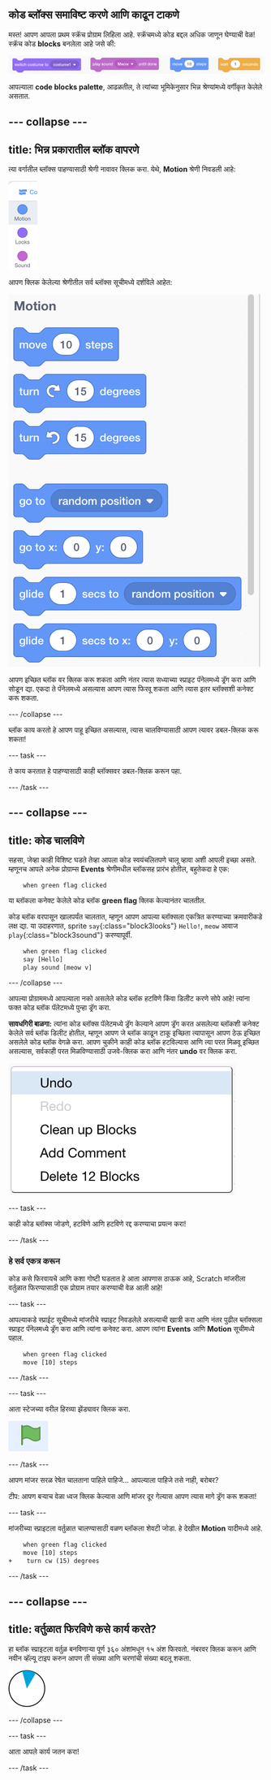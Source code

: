 ## कोड ब्लॉक्स समाविष्ट करणे आणि काढून टाकणे

मस्त! आपण आपला प्रथम स्क्रॅच प्रोग्राम लिहिला आहे. स्क्रॅचमध्ये कोड बद्दल अधिक जाणून घेण्याची वेळ! स्क्रॅच कोड **blocks** बनलेला आहे जसे की:

![](images/code1.png)

आपल्याला **code blocks palette**, आढळतील, ते त्यांच्या भूमिकेनुसार भिन्न श्रेण्यांमध्ये वर्गीकृत केलेले असतात.

--- collapse ---
---
title: भिन्न प्रकारातील ब्लॉक वापरणे
---

त्या वर्गातील ब्लॉक्स पाहण्यासाठी श्रेणी नावावर क्लिक करा. येथे, **Motion** श्रेणी निवडली आहे:

![](images/code2a.png)

आपण क्लिक केलेल्या श्रेणीतील सर्व ब्लॉक्स सूचीमध्ये दर्शविले आहेत:

![](images/code2b.png)

आपण इच्छित ब्लॉक वर क्लिक करू शकता आणि नंतर त्यास सध्याच्या स्प्राइट पॅनेलमध्ये ड्रॅग करा आणि सोडून द्या. एकदा ते पॅनेलमध्ये असल्यास आपण त्यास फिरवू शकता आणि त्यास इतर ब्लॉक्सशी कनेक्ट करू शकता.

--- /collapse ---

ब्लॉक काय करतो हे आपण पाहू इच्छित असल्यास, त्यास चालविण्यासाठी आपण त्यावर डबल-क्लिक करू शकता!

--- task ---

ते काय करतात हे पाहण्यासाठी काही ब्लॉक्सवर डबल-क्लिक करून पहा.

--- /task ---

--- collapse ---
---
title: कोड चालविणे
---

सहसा, जेव्हा काही विशिष्ट घडते तेव्हा आपला कोड स्वयंचलितपणे चालू व्हावा अशी आपली इच्छा असते. म्हणूनच आपले अनेक प्रोग्राम्स **Events** श्रेणीमधील ब्लॉकसह प्रारंभ होतील, बहुतेकदा हे एक:

```blocks3
    when green flag clicked
```

या ब्लॉकला कनेक्ट केलेले कोड ब्लॉक **green flag** क्लिक केल्यानंतर चालतील.

कोड ब्लॉक वरपासून खालपर्यंत चालतात, म्हणून आपण आपल्या ब्लॉक्सला एकत्रित करण्याच्या क्रमवारीकडे लक्ष द्या. या उदाहरणात, sprite `say`{:class="block3looks"} `Hello!`, `meow` आवाज `play`{:class="block3sound"} करण्यापूर्वी.

```blocks3
    when green flag clicked
    say [Hello]
    play sound [meow v]
```

--- /collapse ---

आपल्या प्रोग्राममध्ये आपल्याला नको असलेले कोड ब्लॉक हटविणे किंवा डिलीट करणे सोपे आहे! त्यांना फक्त कोड ब्लॉक पॅलेटमध्ये पुन्हा ड्रॅग करा.

**सावधगिरी बाळगा:** त्यांना कोड ब्लॉक्स पॅलेटमध्ये ड्रॅग केल्याने आपण ड्रॅग करत असलेल्या ब्लॉकशी कनेक्ट केलेले सर्व ब्लॉक डिलीट होतील, म्हणून आपण जे ब्लॉक काढून टाकू इच्छिता त्यापासून आपण ठेऊ इच्छित असलेले कोड ब्लॉक वेगळे करा. आपण चुकीने काही कोड ब्लॉक हटविल्यास आणि त्या परत मिळवू इच्छित असल्यास, सर्वकाही परत मिळविण्यासाठी उजवे-क्लिक करा आणि नंतर **undo** वर क्लिक करा.

![](images/code6.png)

--- task ---

काही कोड ब्लॉक्स जोडणे, हटविणे आणि हटविणे रद्द करण्याचा प्रयत्न करा!

--- /task ---

### हे सर्व एकत्र करून

कोड कसे फिरवायचे आणि कशा गोष्टी घडतात हे आता आपणास ठाऊक आहे, Scratch मांजरीला वर्तुळात फिरण्यासाठी एक प्रोग्राम तयार करण्याची वेळ आली आहे!

--- task ---

आपल्याकडे स्प्राईट सूचीमध्ये मांजरीचे स्प्राइट निवडलेले असल्याची खात्री करा आणि नंतर पुढील ब्लॉक्सला स्प्राइट पॅनेलमध्ये ड्रॅग करा आणि त्यांना कनेक्ट करा. आपण त्यांना **Events** आणि **Motion** सूचीमध्ये पहाल.

```blocks3
    when green flag clicked
    move [10] steps
```

--- /task ---

--- task ---

आता स्टेजच्या वरील हिरव्या झेंड्यावर क्लिक करा.

![](images/code7.png)

--- /task ---

आपण मांजर सरळ रेषेत चालताना पाहिले पाहिजे... आपल्याला पाहिजे तसे नाही, बरोबर?

टीप: आपण बर्‍याच वेळा ध्वज क्लिक केल्यास आणि मांजर दूर गेल्यास आपण त्यास मागे ड्रॅग करू शकता!

--- task ---

मांजरीच्या स्प्राइटला वर्तुळात चालण्यासाठी वळण ब्लॉकला शेवटी जोडा. हे देखील **Motion** यादीमध्ये आहे.

```blocks3
    when green flag clicked
    move [10] steps
+    turn cw (15) degrees
```

--- /task ---

--- collapse ---
---
title: वर्तुळात फिरविणे कसे कार्य करते?
---

हा ब्लॉक स्प्राइटला वर्तुळ बनविणार्‍या पूर्ण ३६० अंशांमधून १५ अंश फिरवतो. नंबरवर क्लिक करून आणि नवीन व्हॅल्यू टाइप करुन आपण ती संख्या आणि चरणांची संख्या बदलू शकता.

![](images/code9.png)

--- /collapse ---

--- task ---

आता आपले कार्य जतन करा!

--- /task ---